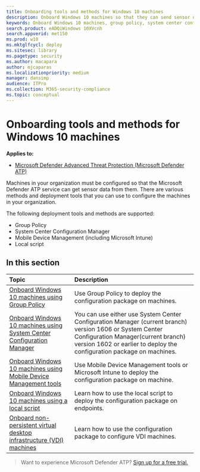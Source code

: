 ```yaml
---
title: Onboarding tools and methods for Windows 10 machines
description: Onboard Windows 10 machines so that they can send sensor data to the Microsoft Defender ATP sensor
keywords: Onboard Windows 10 machines, group policy, system center configuration manager, mobile device management, local script, gp, sccm, mdm, intune
search.product: eADQiWindows 10XVcnh
search.appverid: met150
ms.prod: w10
ms.mktglfcycl: deploy
ms.sitesec: library
ms.pagetype: security
ms.author: macapara
author: mjcaparas
ms.localizationpriority: medium
manager: dansimp
audience: ITPro
ms.collection: M365-security-compliance 
ms.topic: conceptual
---
```


# Onboarding tools and methods for Windows 10 machines

**Applies to:**


- [Microsoft Defender Advanced Threat Protection (Microsoft Defender ATP)](https://go.microsoft.com/fwlink/p/?linkid=2069559)



Machines in your organization must be configured so that the Microsoft Defender ATP service can get sensor data from them. There are various methods and deployment tools that you can use to configure the machines in your organization.

The following deployment tools and methods are supported:

- Group Policy
- System Center Configuration Manager
- Mobile Device Management (including Microsoft Intune)
- Local script

## In this section
Topic | Description
:---|:---
[Onboard Windows 10 machines using Group Policy](configure-endpoints-gp.md) | Use Group Policy to deploy the configuration package on machines.
[Onboard Windows 10 machines using System Center Configuration Manager](configure-endpoints-sccm.md) | You can use either use System Center Configuration Manager (current branch) version 1606 or System Center Configuration Manager(current branch) version 1602 or earlier to deploy the configuration package on machines.
[Onboard Windows 10 machines using Mobile Device Management tools](configure-endpoints-mdm.md) | Use Mobile Device Management tools or Microsoft Intune to deploy the configuration package on machine.
[Onboard Windows 10 machines using a local script](configure-endpoints-script.md) | Learn how to use the local script to deploy the configuration package on endpoints.
[Onboard non-persistent virtual desktop infrastructure (VDI) machines](configure-endpoints-vdi.md) | Learn how to use the configuration package to configure VDI machines.


>Want to experience Microsoft Defender ATP? [Sign up for a free trial.](https://www.microsoft.com/en-us/WindowsForBusiness/windows-atp?ocid=docs-wdatp-configureendpoints-belowfoldlink)